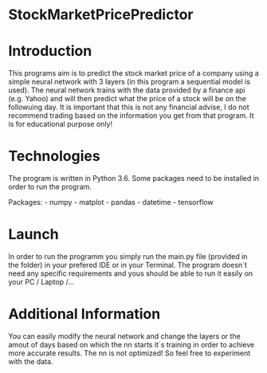 # StockMarketPricePredictor

# Introduction
This programs aim is to predict the stock market price of a company using a simple neural network with 3 layers (in this program a sequential model is used).
The neural network trains with the data provided by a finance api (e.g. Yahoo) and will then predict what the price of a stock will be on the followuing day.
It is important that this is not any financial advise, I do not recommend trading based on the information you get from that program. It is for educational
purpose only!

# Technologies
The program is written in Python 3.6. Some packages need to be installed in order to run the program.

Packages: - numpy
          - matplot
          - pandas
          - datetime
          - tensorflow
          
# Launch
In order to run the programm you simply run the main.py file (provided in the folder) in your prefered IDE or in your Terminal.
The program doesn´t need any specific requirements and yous should be able to run it easily on your PC / Laptop /...

# Additional Information
You can easily modify the neural network and change the layers or the amout of days based on which the nn starts it´s training in order to achieve more 
accurate results. The nn is not optimized! So feel free to experiment with the data.
